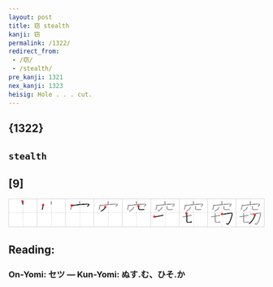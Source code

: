 ```yaml
---
layout: post
title: 窃 stealth
kanji: 窃
permalink: /1322/
redirect_from:
 - /窃/
 - /stealth/
pre_kanji: 1321
nex_kanji: 1323
heisig: Hole . . . cut.
---
```


## {1322}

## `stealth`

## [9]

<div class="stroke"><img src="../images/E7AA83.png" /></div>

## Reading:

### On-Yomi: セツ &mdash; Kun-Yomi: ぬす.む、ひそ.か
